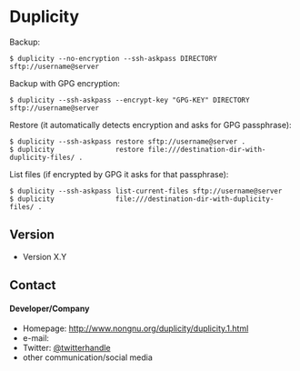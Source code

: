 Duplicity
======
Backup:
```
$ duplicity --no-encryption --ssh-askpass DIRECTORY sftp://username@server
```
Backup with GPG encryption:
```
$ duplicity --ssh-askpass --encrypt-key "GPG-KEY" DIRECTORY sftp://username@server
```
Restore (it automatically detects encryption and asks for GPG passphrase):
```
$ duplicity --ssh-askpass restore sftp://username@server . 
$ duplicity               restore file:///destination-dir-with-duplicity-files/ .
```
List files (if encrypted by GPG it asks for that passphrase):
```
$ duplicity --ssh-askpass list-current-files sftp://username@server
$ duplicity               file:///destination-dir-with-duplicity-files/ .
```
## Version 
* Version X.Y

## Contact
#### Developer/Company
* Homepage:  http://www.nongnu.org/duplicity/duplicity.1.html
* e-mail: 
* Twitter: [@twitterhandle](https://twitter.com/twitterhandle "twitterhandle on twitter")
* other communication/social media
